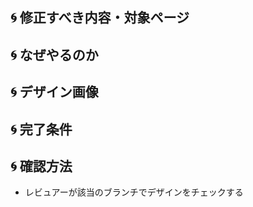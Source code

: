 ## :cyclone: 修正すべき内容・対象ページ



## :cyclone: なぜやるのか



## :cyclone: デザイン画像



## :cyclone: 完了条件



## :cyclone: 確認方法

- レビュアーが該当のブランチでデザインをチェックする